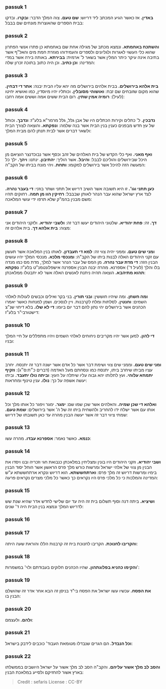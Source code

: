 
### passuk 1
<b>באדין.</b> אז כאשר הגיע המכתב ליד דריוש:
<b>שם טעם.</b> צוה המלך הדבר:
<b>ובקרו.</b> ובדקו בבית הספרים שהאוצרות מונחים שם בבבל:

### passuk 2
<b>והשתכח באחמתא.</b> ונמצא מכתב של מגילה אחת שם באחמתא כן פתרו אנשי הפתרון שהוא כלי העשוי לאגרות ולגליונים ולספרים והעמידוהו מגזרת חמת מים והאל"ף אשר בתיבה אינה עיקר כיתר המלין אשר בשאר ל' ארמית: 
<b>בבירתא.</b> באותה בירה אשר במדי המדינה:
<b>וכן כתיב.</b> וכן היה כתוב בתוכה זכרון שלה:

### passuk 3
<b>בית אלהא בירושלים.</b> בבית אלהים בירושלים מה יהא עליו הבית יבנה:
<b>אתר די דבחין.</b> שהוא מקום שזובחים שם זבח:
<b>ואושוהי מסובלין.</b> וכותליו יהיו מיוסדין, כמו ואושיא יחיטו (לעיל): 
<b>רומיה אמין שתין.</b> רום הבית ששים אמה וששים אמה רחבו:

### passuk 4
<b>נדבכין.</b> ל' כתלים וקירות הכתלים היו של אבן גלל, גלל מרמר"א בלע"ז: 
<b>ונדבך.</b> וכותל של עץ חדש מבפנים כענין בנין הבית אשר בנה שלמה:
<b>ונפקתא.</b> והוצאה לצורך הבית ולשאר דברים אשר לבית תנתן להם מבית המלך:

### passuk 5
<b>ואף מאני.</b> ואף כלי הקדש של בית האלהים של זהב וכסף אשר נבוכדנצר הוציאם מן היכל שבירושלים והוליכם לבבל:
<b>והיבל.</b> אשר הוליך:
<b>יהתיבון.</b> ינתנו:
<b>ויהך.</b> ילך כל המעשה הזה להיכל אשר בירושלים למקומו:
<b>ותחת.</b> ויהי מונח בביתו של הקב"ה:

### passuk 6
<b>כען תתני וגו'.</b> זו היא תשובה אשר השיב דריוש אל תתני ושתר בוזני:
<b>די בעבר נהרה.</b> לצד ארץ ישראל שהוא עבר הנהר לאותן שבבבל:
<b>רחיקין הוו מן תמה.</b> רחוקים תהיו משם מבנין בהמ"ק שלא תרפו ידי עושי המלאכה:

### passuk 7
<b>דך.</b> זה:
<b>פחת יהודיא.</b> שלטוני היהודים יעשו דבר זה:
<b>ולשבי יהודיא.</b> ולזקני היהודים אני מצוה:
<b>בית אלהא דך.</b> בית אלהים זה:

### passuk 8
<b>ומני שים טעם.</b> וממני יהיה צווי זה:
<b>למא די תעבדון.</b> לאותו בנין המלאכה אשר תעשון עם זקני היהודים האלה לבנות ביתו של הקב"ה: 
<b>ומנכסי מלכא.</b> מנכסי המלך יהיו עושים הבנין הזה:
<b>די מדת עבר נהרה.</b> מן המס של עבר הנהר אשר למלך, מדת מס כמו מנדה בלו והלך (לעיל ד') אספרנא. מהרה יבנה הבנין אספרנה אישפלונטמנ"ט בלע"ז: 
<b>נפקתא תהוא מתיהבא.</b> הוצאה תהיה ניתנת לאנשים האלה אשר לא יתבטלו ממלאכתן:

### passuk 9
<b>ומה חשחן.</b> ומה שיהיו חוששין:
<b>ובני תורין.</b> בני בקר ואילים וכבשים לעולות לאלהי השמים:
<b>וחנטין.</b> לסלתות ומלח לקרבנות. ויין לנסכים. ושמן למנחות כאשר יאמרו הכהנים אשר בירושלים יהי נתון להם דבר יום ביומו:
<b>די לא שלו.</b> בלא דיחוי שנ"צ דישטורבי"ר בלע"ז:

### passuk 10
<b>די להון.</b> למען אשר יהיו מקריבים ניחוחים לאלהי השמים ויהיו מתפללים על חיי המלך ובניו:

### passuk 11
<b>ומני שים טעם.</b> וממני שים צווי ושימת דבר אשר כל אדם אשר ישנה דבר זה יתנסח. יחרב עציו מביתו שיחרב ביתו, יתנסח כמו ונסחתם מעל האדמה (דברים כ״ח:ס״ג): 
<b>וזקיף יתמחא עלוהי.</b> ועץ לתלותו יהא גבוה עליו שיתלה על העץ:
<b>וביתה נולו יתעבד.</b> וביתו יעשה אשפה על כך:
<b>נולו.</b> ענין טינוף ומחראות:

### passuk 12
<b>ואלהא די שכן שמיה.</b> והאלהים אשר שכן שמו שם:
<b>ימגר.</b> ימגר ויפגר כל אותו מלך וכל אותו עם אשר ישלח ידו להחריב ולהשחית ביתו זה של ה' אשר בירושלים:
<b>שמת טעם.</b> שמתי ציווי דבר זה אשר יעשה הבנין מהרה עד כאן תשובתו של דריוש:

### passuk 13
<b>כנמא.</b> כאשר נאמר:
<b>אספרנא עבדו.</b> מהרה עשו:

### passuk 14
<b>ושבי יהודיא.</b> וזקני היהודים היו בונין ומצליחין במלאכתן כנבואת חגי וזכריה ובנו ויסדו את הבנין מן צווי של אלהי ישראל ומרשות כורש מלך פרס הראשון אשר הוחל יסוד הבנין בימיו ומרשות דריוש זה מלך פרס:
<b>וארתחששתא.</b> הוא דריוש ונקרא ארתחששתא ע"ש המדינה והמלכות כי כל מלכי פרס היו נקראים כך כאשר כל מלכי מצרים נקראים פרעה:

### passuk 15
<b>ושיציא.</b> ביתה דנה וסוף תשלום בית זה היה עד יום שלישי לחדש אדר שהיא שנת שש לדריוש המלך ונמצא בנין הבית היה ד' שנים:

### passuk 16

### passuk 17
<b>והקריבו לחנוכת.</b> הקריבו לחנוכת בית זה קרבנות הללו והוראת שעה היתה:

### passuk 18
<b>והקימו כהניא בפלוגתהון.</b> שהיו הכהנים חלוקים בעבודתם ולוי' במשמרות':

### passuk 19
<b>את הפסח.</b> עכשיו עשו ישראל את הפסח בי"ד בניסן זה הבא אחר אדר זה שהושלם הבנין בו:

### passuk 20
<b>ולהם.</b> ולעצמם:

### passuk 21
<b>וכל הנבדל.</b> הם הגרים שנבדלו מטומאת העבוד' כוכבים לידבק בישראל:

### passuk 22
<b>והסב לב מלך אשור עליהם.</b> והקב"ה הסב לב מלך אשור על ישראל היושבים בממשלתו בארץ אשור להחזיקם ולסייע במלאכת הבנין:

>Credit : sefaris
>License : CC-BY